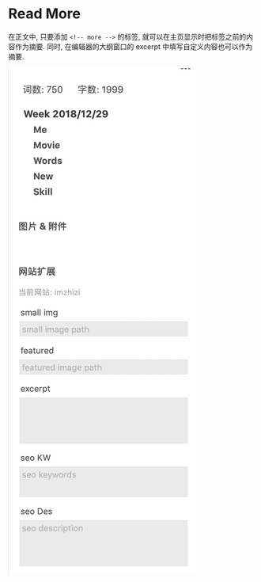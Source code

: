 # Read More
在正文中, 只要添加 `<!-- more -->` 的标签, 就可以在主页显示时把标签之前的内容作为摘要.
同时, 在编辑器的大纲窗口的 excerpt 中填写自定义内容也可以作为摘要.

![excerpt](asset/excerpt.jpg)